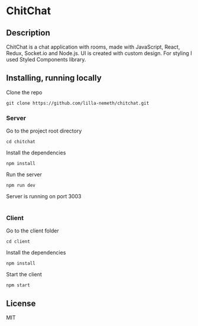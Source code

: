 # ChitChat

## Description

ChitChat is a chat application with rooms, made with JavaScript, React, Redux, Socket.io and Node.js. UI is created with custom design. For styling I used Styled Components library.

## Installing, running locally

Clone the repo

```
git clone https://github.com/lilla-nemeth/chitchat.git
```

### Server

Go to the project root directory

```
cd chitchat
```

Install the dependencies

```
npm install
```

Run the server

```
npm run dev
```

Server is running on port 3003
</br></br>

### Client

Go to the client folder

```
cd client
```

Install the dependencies

```
npm install
```

Start the client

```
npm start
```

## License

MIT
